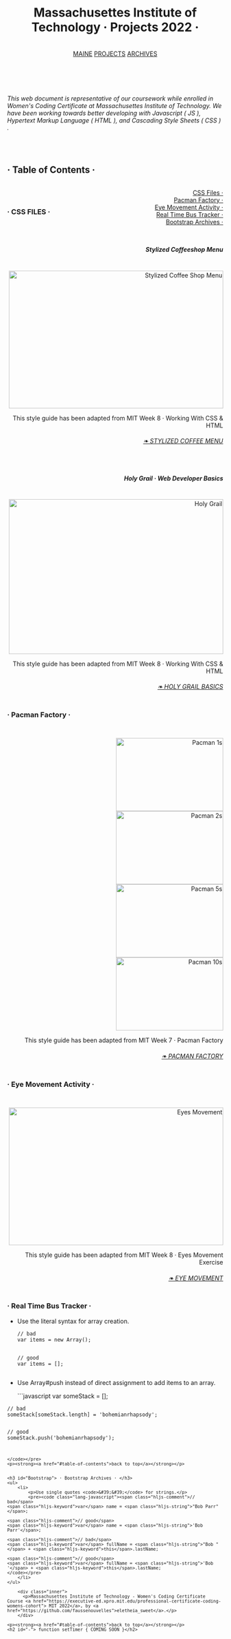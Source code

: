 <body class="text-right">
    <div class="cover-container d-flex w-100 h-100 p-3 mx-auto flex-column">
  <header class="masthead mb-auto">
    <div class="inner">
      <h1 class="masthead-brand">Massachusettes Institute of Technology · Projects 2022 · </h1>
      <br>
      <nav class="nav nav-masthead justify-content-center">
        <a class="nav-link active" href="https://faussenouvelles.github.io/PORTFOLIO.io/">MAINE</a>
        <a class="nav-link" href="https://faussenouvelles.github.io/PROJECTS.io/">PROJECTS</a>
        <a class="nav-link" href="https://faussenouvelles.github.io/ARCHIVES.io/">ARCHIVES</a>
      </nav>
    </div>
  </header>
  <br>
<p><em>This web document is representative of our coursework while enrolled in Women's Coding Certificate at Massachusettes Institute of Technology. We have been working towards better developing with Javascript ( JS ), Hypertext Markup Language ( HTML ), and Cascading Style Sheets ( CSS ) .</em></p>
<br>
<br>
<h2 id="table-of-contents">· Table of Contents · </h2>
<ol style="float:right; text-align:right; list-style:none;">
    <li><a href="#CSS Files">CSS Files · </a></li>
    <li><a href="#Pacman">Pacman Factory · </a></li>
    <li><a href="#Eyes">Eye Movement Activity · </a></li>
    <li><a href="#Real Time Bus Tracker">Real Time Bus Tracker · </a></li>
    <li><a href="#Bootstrap">Bootstrap Archives · </a></li>
</ol>
<br>
<br>
<h3 id="CSS Files"> · CSS FILES · </h3>
<br>
<ul style="float:right; text-align:right; list-style:none;">
    <li>
        <h5>Stylized Coffeeshop Menu</h5>
        <p></p>
        <br>
        <body>
            <img src="https://raw.githubusercontent.com/faussenouvelles/stylized-coffee-shop.io/main/Stylized%20Coffee%20Shop%20Menu.png" alt="Stylized Coffee Shop Menu" width="500" height="320">
         </body>
        <p></p>
        <p></p>
        <p>This style guide has been adapted from MIT Week 8 · Working With CSS & HTML </p>
        <h6><a href="https://faussenouvelles.github.io/stylized-coffee-shop.io/"> ❧ STYLIZED COFFEE MENU</a></h6>
    </li>
<br>
    <li>
        <h5>Holy Grail · Web Developer Basics</h5>
        <br>
        <body>
            <img src="https://raw.githubusercontent.com/faussenouvelles/holy-grail.io/main/Holy%20Grail.png" alt="Holy Grail" width="500" height="360">
         </body>
        <p>This style guide has been adapted from MIT Week 8 · Working With CSS & HTML</p>
        <h6><a href="https://faussenouvelles.github.io/holy-grail.io/"> ❧ HOLY GRAIL BASICS</a></h6>
    </li>
</ul>
<br>
<h3 id="Pacman"> · Pacman Factory · </h3>
<ul style="float:right; text-align:right; list-style:none;">
    <li>
        <p></p>
        <body>
            <img src="https://raw.githubusercontent.com/faussenouvelles/pacman-factory.io/main/pacman%20image%20-%201%20.jpg" alt="Pacman 1s" width="250" height="170">
         </body>
         <body>
            <img src="https://raw.githubusercontent.com/faussenouvelles/pacman-factory.io/main/pacman%20image%20-%202.png" alt="Pacman 2s" width="250" height="170">
         </body>
         <body>
            <img src="https://raw.githubusercontent.com/faussenouvelles/pacman-factory.io/main/pacman%20image%20-%203.png" alt="Pacman 5s" width="250" height="170">
         </body>
         <body>
            <img src="https://raw.githubusercontent.com/faussenouvelles/pacman-factory.io/main/pacman%20image%20-%204.png" alt="Pacman 10s" width="250" height="170">
         </body>
        <p>This style guide has been adapted from MIT Week 7 · Pacman Factory</p>
        <h6><a href="https://faussenouvelles.github.io/pacman-factory.io/](https://github.com/faussenouvelles/pacman-factory.io)"> ❧ PACMAN FACTORY</a></h6>
    </li>
</ul>
<br>
<h3 id="Eyes"> · Eye Movement Activity · </h3>
<ul style="float:right; text-align:right; list-style:none;">
    <li>
        <p></p>
        <body>
            <img src="https://raw.githubusercontent.com/faussenouvelles/eyes-movement.io/main/Screen%20Shot%202022-05-29%20at%204.46.43%20AM.png" alt="Eyes Movement" width="500" height="320">
         </body>
        <p></p>
        <p></p>
        <p>This style guide has been adapted from MIT Week 8 · Eyes Movement Exercise</p>
        <h6><a href="file:///Users/ellademetriou/Documents/Documents/School/MIT%20Coding%20Certificate/05:23:2020%20-%20Styles%20&%20Bootstrap%20/eye-movement_solution/index.html"> ❧ EYE MOVEMENT</a></h6>
    </li>
</ul>
<br>
<h3 id="Real Time Bus Tracker"> · Real Time Bus Tracker · </h3>
<ul>
    <li>
        <p>Use the literal syntax for array creation.</p>
        <pre><code class="lang-javascript"><span class="hljs-comment">// bad</span>
<span class="hljs-keyword">var</span> items = <span class="hljs-keyword">new</span> <span class="hljs-type">Array</span>();

<span class="hljs-comment">// good</span>
<span class="hljs-keyword">var</span> items = [];
</code></pre>
    </li>
    <li>
        <p>Use Array#push instead of direct assignment to add items to an array.</p>
        <p>```javascript
            var someStack = [];</p>
    </li>
</ul>
<pre><code><span class="hljs-comment">// bad</span>
someStack[someStack.length] = <span class="hljs-string">'bohemianrhapsody'</span>;

<span class="hljs-comment">// good</span>
someStack.push(<span class="hljs-string">'bohemianrhapsody'</span>);
```
</code></pre>
<p><strong><a href="#table-of-contents">back to top</a></strong></p>


<h3 id="Bootstrap"> · Bootstrap Archives · </h3>
<ul>
    <li>
        <p>Use single quotes <code>&#39;&#39;</code> for strings.</p>
        <pre><code class="lang-javascript"><span class="hljs-comment">// bad</span>
<span class="hljs-keyword">var</span> name = <span class="hljs-string">"Bob Parr"</span>;

<span class="hljs-comment">// good</span>
<span class="hljs-keyword">var</span> name = <span class="hljs-string">'Bob Parr'</span>;

<span class="hljs-comment">// bad</span>
<span class="hljs-keyword">var</span> fullName = <span class="hljs-string">"Bob "</span> + <span class="hljs-keyword">this</span>.lastName;

<span class="hljs-comment">// good</span>
<span class="hljs-keyword">var</span> fullName = <span class="hljs-string">'Bob '</span> + <span class="hljs-keyword">this</span>.lastName;
</code></pre>
    </li>
</ul>

    <div class="inner">
      <p>Massachusettes Institute of Technology - Women's Coding Certificate Course <a href="https://executive-ed.xpro.mit.edu/professional-certificate-coding-womens-cohort"> MIT 2022</a>, by <a href="https://github.com/faussenouvelles">eletheia_sweet</a>.</p>
    </div>
        
<p><strong><a href="#table-of-contents">back to top</a></strong></p>
<h2 id="-"> function setTimer { COMING SOON }</h2>
